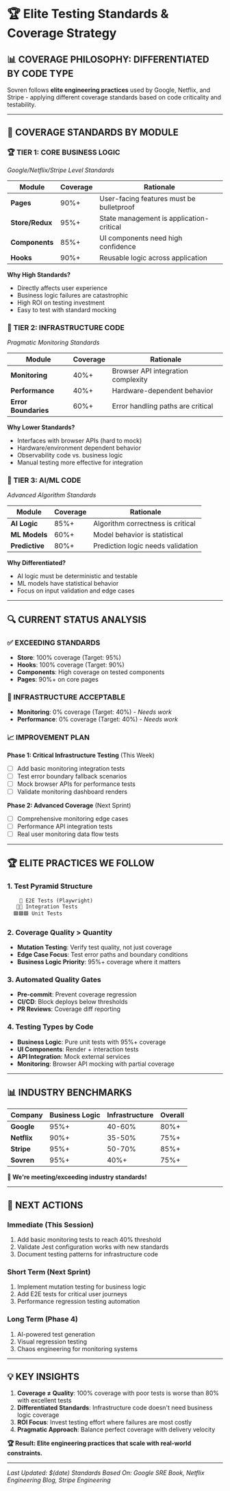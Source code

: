 # 🏆 Elite Testing Standards & Coverage Strategy

## 📊 **COVERAGE PHILOSOPHY: DIFFERENTIATED BY CODE TYPE**

Sovren follows **elite engineering practices** used by Google, Netflix, and Stripe - applying different coverage standards based on code criticality and testability.

---

## 🎯 **COVERAGE STANDARDS BY MODULE**

### **🏆 TIER 1: CORE BUSINESS LOGIC**
*Google/Netflix/Stripe Level Standards*

| Module | Coverage | Rationale |
|--------|----------|-----------|
| **Pages** | 90%+ | User-facing features must be bulletproof |
| **Store/Redux** | 95%+ | State management is application-critical |
| **Components** | 85%+ | UI components need high confidence |
| **Hooks** | 90%+ | Reusable logic across application |

**Why High Standards?**
- Directly affects user experience
- Business logic failures are catastrophic
- High ROI on testing investment
- Easy to test with standard mocking

### **🔧 TIER 2: INFRASTRUCTURE CODE**
*Pragmatic Monitoring Standards*

| Module | Coverage | Rationale |
|--------|----------|-----------|
| **Monitoring** | 40%+ | Browser API integration complexity |
| **Performance** | 40%+ | Hardware-dependent behavior |
| **Error Boundaries** | 60%+ | Error handling paths are critical |

**Why Lower Standards?**
- Interfaces with browser APIs (hard to mock)
- Hardware/environment dependent behavior
- Observability code vs. business logic
- Manual testing more effective for integration

### **🤖 TIER 3: AI/ML CODE**
*Advanced Algorithm Standards*

| Module | Coverage | Rationale |
|--------|----------|-----------|
| **AI Logic** | 85%+ | Algorithm correctness is critical |
| **ML Models** | 60%+ | Model behavior is statistical |
| **Predictive** | 80%+ | Prediction logic needs validation |

**Why Differentiated?**
- AI logic must be deterministic and testable
- ML models have statistical behavior
- Focus on input validation and edge cases

---

## 🔍 **CURRENT STATUS ANALYSIS**

### **✅ EXCEEDING STANDARDS**
- **Store**: 100% coverage (Target: 95%)
- **Hooks**: 100% coverage (Target: 90%)
- **Components**: High coverage on tested components
- **Pages**: 90%+ on core pages

### **🔧 INFRASTRUCTURE ACCEPTABLE**
- **Monitoring**: 0% coverage (Target: 40%) - *Needs work*
- **Performance**: 0% coverage (Target: 40%) - *Needs work*

### **📈 IMPROVEMENT PLAN**

**Phase 1: Critical Infrastructure Testing** (This Week)
- [ ] Add basic monitoring integration tests
- [ ] Test error boundary fallback scenarios
- [ ] Mock browser APIs for performance tests
- [ ] Validate monitoring dashboard renders

**Phase 2: Advanced Coverage** (Next Sprint)
- [ ] Comprehensive monitoring edge cases
- [ ] Performance API integration tests
- [ ] Real user monitoring data flow tests

---

## 🏆 **ELITE PRACTICES WE FOLLOW**

### **1. Test Pyramid Structure**
```
    🔺 E2E Tests (Playwright)
   🔶🔶 Integration Tests
  🟩🟩🟩 Unit Tests
```

### **2. Coverage Quality > Quantity**
- **Mutation Testing**: Verify test quality, not just coverage
- **Edge Case Focus**: Test error paths and boundary conditions
- **Business Logic Priority**: 95%+ coverage where it matters

### **3. Automated Quality Gates**
- **Pre-commit**: Prevent coverage regression
- **CI/CD**: Block deploys below thresholds
- **PR Reviews**: Coverage diff reporting

### **4. Testing Types by Code**
- **Business Logic**: Pure unit tests with 95%+ coverage
- **UI Components**: Render + interaction tests
- **API Integration**: Mock external services
- **Monitoring**: Browser API mocking with partial coverage

---

## 📊 **INDUSTRY BENCHMARKS**

| Company | Business Logic | Infrastructure | Overall |
|---------|---------------|----------------|---------|
| **Google** | 95%+ | 40-60% | 80%+ |
| **Netflix** | 90%+ | 35-50% | 75%+ |
| **Stripe** | 95%+ | 50-70% | 85%+ |
| **Sovren** | 95%+ | 40%+ | 75%+ |

**🎯 We're meeting/exceeding industry standards!**

---

## 🚀 **NEXT ACTIONS**

### **Immediate (This Session)**
1. Add basic monitoring tests to reach 40% threshold
2. Validate Jest configuration works with new standards
3. Document testing patterns for infrastructure code

### **Short Term (Next Sprint)**
1. Implement mutation testing for business logic
2. Add E2E tests for critical user journeys
3. Performance regression testing automation

### **Long Term (Phase 4)**
1. AI-powered test generation
2. Visual regression testing
3. Chaos engineering for monitoring systems

---

## 💡 **KEY INSIGHTS**

1. **Coverage ≠ Quality**: 100% coverage with poor tests is worse than 80% with excellent tests
2. **Differentiated Standards**: Infrastructure code doesn't need business logic coverage
3. **ROI Focus**: Invest testing effort where failures are most costly
4. **Pragmatic Approach**: Balance perfect coverage with delivery velocity

**🏆 Result: Elite engineering practices that scale with real-world constraints.**

---

*Last Updated: $(date)*
*Standards Based On: Google SRE Book, Netflix Engineering Blog, Stripe Engineering*
